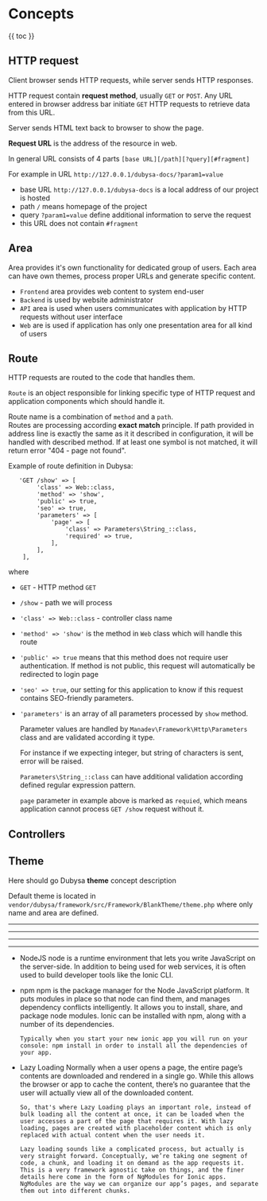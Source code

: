 # Concepts

{{ toc }}

## HTTP request

Client browser sends HTTP requests, while server sends HTTP responses.

HTTP request contain **request method**, usually `GET` or `POST`. 
Any URL entered in browser address bar initiate `GET` HTTP requests to 
retrieve data from this URL.

Server sends HTML text back to browser to show the page.

**Request URL** is the address of the resource in web. 

In general URL consists of 4 parts `[base URL][/path][?query][#fragment]`

For example in URL `http://127.0.0.1/dubysa-docs/?param1=value`

 - base URL `http://127.0.0.1/dubysa-docs` is a local address of our project is hosted
 - path `/` means homepage of the project
 - query `?param1=value` define additional information to serve the request
 - this URL does not contain `#fragment` 
 
## Area

Area provides it's own functionality for dedicated group of users.
Each area can have own themes, process proper URLs and generate specific content.

- `Frontend` area provides web content to system end-user
- `Backend` is used by website administrator
- `API` area is used when users communicates with application by HTTP requests without user interface
- `Web` are is used if application has only one presentation area for all kind of users

 
## Route

HTTP requests are routed to the code that handles them.

`Route` is an object responsible for linking specific type of HTTP request 
and application components which should handle it.

Route name is a combination of `method` and a `path`.  
Routes are processing according **exact match** principle. 
If path provided in address line is exactly the same as it it described in configuration, 
it will be handled with described method. 
If at least one symbol is not matched, it will return error "404 - page not found".

Example of route definition in Dubysa:

       'GET /show' => [
            'class' => Web::class,
            'method' => 'show',
            'public' => true,
            'seo' => true,
            'parameters' => [
                'page' => [
                    'class' => Parameters\String_::class,
                    'required' => true,
                ],
            ],
        ],

where 

- `GET` - HTTP method `GET`
- `/show` - path we will process
- `'class' => Web::class` - controller class name 
- `'method' => 'show'` is the method in `Web` class which will handle this route
- `'public' => true` means that this method does not require user authentication. If method is not public, this request will automatically be redirected to login page
- `'seo' => true`, our setting for this application to know if this request contains SEO-friendly parameters. 
- `'parameters'`  is an array of all parameters processed by `show` method. 

   Parameter values are handled by `Manadev\Framework\Http\Parameters` class and are validated according it type. 
   
   For instance if we expecting integer, but string of characters is sent, error will be raised. 
   
   `Parameters\String_::class` can have additional validation according defined regular expression pattern.    

	`page` parameter in example above is marked as `requied`, which means application cannot process `GET /show` request without it.

## Controllers



## Theme
<TODO> Here should go Dubysa **theme** concept description

Default theme is located in `vendor/dubysa/framework/src/Framework/BlankTheme/theme.php` 
where only name and area are defined. 
 

----------------------------------
----------------------------------
----------------------------------
----------------------------------
 - NodeJS
node is a runtime environment that lets you write JavaScript on the server-side. In addition to being used for web services, it is often used to build developer tools like the Ionic CLI.

  - npm
npm is the package manager for the Node JavaScript platform. It puts modules in place so that node can find them, and manages dependency conflicts intelligently. It allows you to install, share, and package node modules. Ionic can be installed with npm, along with a number of its dependencies.

		Typically when you start your new ionic app you will run on your console: npm install in order to install all the dependencies of your app.

  - Lazy Loading
Normally when a user opens a page, the entire page’s contents are downloaded and rendered in a single go. While this allows the browser or app to cache the content, there’s no guarantee that the user will actually view all of the downloaded content.

		So, that's where Lazy Loading plays an important role, instead of bulk loading all the content at once, it can be loaded when the user accesses a part of the page that requires it. With lazy loading, pages are created with placeholder content which is only replaced with actual content when the user needs it.

		Lazy loading sounds like a complicated process, but actually is very straight forward. Conceptually, we’re taking one segment of code, a chunk, and loading it on demand as the app requests it. This is a very framework agnostic take on things, and the finer details here come in the form of NgModules for Ionic apps. NgModules are the way we can organize our app’s pages, and separate them out into different chunks.
		
		